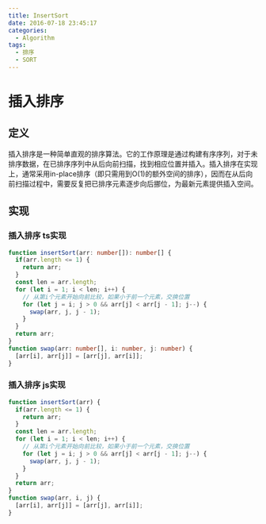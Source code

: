 ```yaml
---
title: InsertSort
date: 2016-07-18 23:45:17
categories:
  - Algorithm
tags:
  - 排序
  - SORT
---
```


# 插入排序
## 定义
插入排序是一种简单直观的排序算法。它的工作原理是通过构建有序序列，对于未排序数据，在已排序序列中从后向前扫描，找到相应位置并插入。插入排序在实现上，通常采用in-place排序（即只需用到O(1)的额外空间的排序），因而在从后向前扫描过程中，需要反复把已排序元素逐步向后挪位，为最新元素提供插入空间。
## 实现
### 插入排序 ts实现
```ts
function insertSort(arr: number[]): number[] {
  if(arr.length <= 1) {
    return arr;
  }
  const len = arr.length;
  for (let i = 1; i < len; i++) {
    // 从第i个元素开始向前比较，如果小于前一个元素，交换位置
    for (let j = i; j > 0 && arr[j] < arr[j - 1]; j--) {
      swap(arr, j, j - 1);
    }
  }
  return arr;
}
function swap(arr: number[], i: number, j: number) {
  [arr[i], arr[j]] = [arr[j], arr[i]];
}
```
### 插入排序 js实现
```js
function insertSort(arr) {
  if(arr.length <= 1) {
    return arr;
  }
  const len = arr.length;
  for (let i = 1; i < len; i++) {
    // 从第i个元素开始向前比较，如果小于前一个元素，交换位置
    for (let j = i; j > 0 && arr[j] < arr[j - 1]; j--) {
      swap(arr, j, j - 1);
    }
  }
  return arr;
}
function swap(arr, i, j) {
  [arr[i], arr[j]] = [arr[j], arr[i]];
}
```